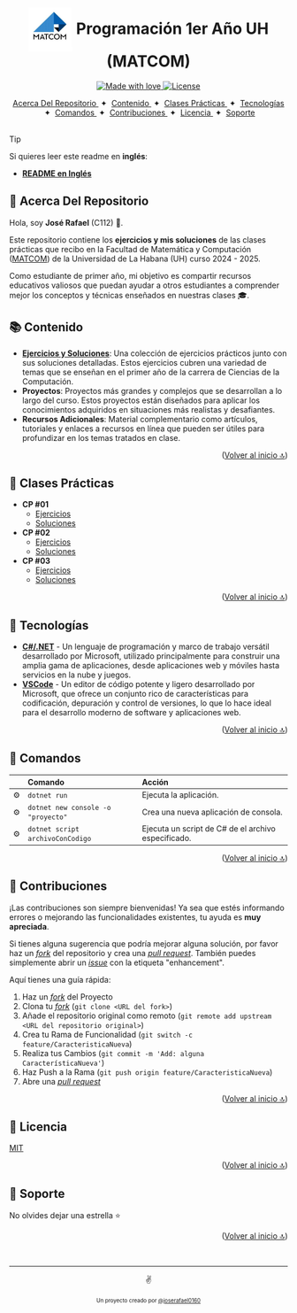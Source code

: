 <a id="top"></a>

<h1 align="center"><img src="./GH/matcom.jpeg" width="80" align="center"> Programación 1er Año UH (MATCOM)</h1>


<p align="center">
  <a href="#">
    <img src="https://img.shields.io/badge/made%20with-love-E760A4.svg" alt="Made with love">
  </a>
  <a href="https://opensource.org/licenses/MIT" target="_blank">
    <img src="https://img.shields.io/badge/license-MIT-green.svg" alt="License">
  </a>
</p>

<div align="center">
    <a href="#-acerca-del-repositorio" target="_blank">
        Acerca Del Repositorio
    </a>
    <span>&nbsp;✦&nbsp;</span>
    <a href="#-contenido" target="_blank">
        Contenido
    </a>
    <span>&nbsp;✦&nbsp;</span>
    <a href="#-clases-prácticas" target="_blank">
        Clases Prácticas
    </a>
    <span>&nbsp;✦&nbsp;</span>
    <a href="#-tecnologías" target="_blank">
        Tecnologías
    </a>
    <span>&nbsp;✦&nbsp;</span>
    <a href="#-comandos" target="_blank">
        Comandos
    </a>
    <span>&nbsp;✦&nbsp;</span>
    <a href="#-contribuciones" target="_blank">
        Contribuciones
    </a>
    <span>&nbsp;✦&nbsp;</span>
    <a href="#-licencia" target="_blank">
        Licencia
    </a>
    <span>&nbsp;✦&nbsp;</span>
    <a href="#-Soporte" target="_blank">
        Soporte
    </a>
</div>
<br>

> [!TIP]
> Si quieres leer este readme en **inglés**:
> - [**README en Inglés**](https://github.com/joserafael0160/MATCOM-Programacion-1/blob/main/README.en.md)


## 📜 Acerca Del Repositorio 
Hola, soy **José Rafael** (C112) 👋.

Este repositorio contiene los **ejercicios y mis soluciones** de las clases prácticas que recibo en la Facultad de Matemática y Computación ([MATCOM](https://github.com/matcom)) de la Universidad de La Habana (UH) curso 2024 - 2025. 

Como estudiante de primer año, mi objetivo es compartir recursos educativos valiosos que puedan ayudar a otros estudiantes a comprender mejor los conceptos y técnicas enseñados en nuestras clases 🎓.

## 📚 Contenido
- [**Ejercicios y Soluciones**](#-clases-prácticas): Una colección de ejercicios prácticos junto con sus soluciones detalladas. Estos ejercicios cubren una variedad de temas que se enseñan en el primer año de la carrera de Ciencias de la Computación.
- **Proyectos**: Proyectos más grandes y complejos que se desarrollan a lo largo del curso. Estos proyectos están diseñados para aplicar los conocimientos adquiridos en situaciones más realistas y desafiantes.
- **Recursos Adicionales**: Material complementario como artículos, tutoriales y enlaces a recursos en línea que pueden ser útiles para profundizar en los temas tratados en clase.


<p align="right">(<a href="#top">Volver al inicio 🔝</a>)</p>

## 🧩 Clases Prácticas 
- **CP #01**
  - [Ejercicios](https://github.com/joserafael0160/MATCOM-Programacion-1/blob/main/Clases%20Pr%C3%A1cticas/CP%20%2301/cp1.pdf)
  - [Soluciones](https://github.com/joserafael0160/MATCOM-Programacion-1/blob/main/Clases%20Pr%C3%A1cticas/CP%20%2301/Soluciones/cp1_respuestas.pdf)
- **CP #02**
  - [Ejercicios](https://github.com/joserafael0160/MATCOM-Programacion-1/blob/main/Clases%20Pr%C3%A1cticas/CP%20%2302/cp2%20-%20Hello%20World.pdf)
  - [Soluciones](https://github.com/joserafael0160/MATCOM-Programacion-1/blob/main/Clases%20Pr%C3%A1cticas/CP%20%2302/Soluciones/)
- **CP #03**
  - [Ejercicios](https://github.com/joserafael0160/MATCOM-Programacion-1/blob/main/Clases%20Pr%C3%A1cticas/CP%20%2303/Cp3%20-%20Condicionales.pdf)
  - [Soluciones](https://github.com/joserafael0160/MATCOM-Programacion-1/tree/main/Clases%20Pr%C3%A1cticas/CP%20%2303/Soluciones)
  
<p align="right">(<a href="#top">Volver al inicio 🔝</a>)</p>

## 🧰 Tecnologías
- [**C#/.NET**](https://learn.microsoft.com/es-es/dotnet/csharp/) - Un lenguaje de programación y marco de trabajo versátil desarrollado por Microsoft, utilizado principalmente para construir una amplia gama de aplicaciones, desde aplicaciones web y móviles hasta servicios en la nube y juegos.
- [**VSCode**](https://code.visualstudio.com/) - Un editor de código potente y ligero desarrollado por Microsoft, que ofrece un conjunto rico de características para codificación, depuración y control de versiones, lo que lo hace ideal para el desarrollo moderno de software y aplicaciones web.


<p align="right">(<a href="#top">Volver al inicio 🔝</a>)</p>



## 🧞 Comandos
|      | Comando   | Acción                                         |
| :--- | :-------- | :-------------------------------------------- |
| ⚙️    | `dotnet run`     | Ejecuta la aplicación.           |
| ⚙️    | `dotnet new console -o "proyecto"`   | Crea una nueva aplicación de consola.    |
| ⚙️    | `dotnet script archivoConCodigo`    | Ejecuta un script de C# de el archivo especificado. |

<p align="right">(<a href="#top">Volver al inicio 🔝</a>)</p>


## 🤝 Contribuciones

¡Las contribuciones son siempre bienvenidas! Ya sea que estés informando errores o mejorando las funcionalidades existentes, tu ayuda es **muy apreciada**.

Si tienes alguna sugerencia que podría mejorar alguna solución, por favor haz un [_fork_](https://github.com/joserafael0160/MATCOM-Programacion-1/fork) del repositorio y crea una [_pull request_](https://github.com/joserafael0160/MATCOM-Programacion-1/pulls). También puedes simplemente abrir un [_issue_](https://github.com/joserafael0160/MATCOM-Programacion-1/issues) con la etiqueta "enhancement".

Aquí tienes una guía rápida:

1. Haz un [_fork_](https://github.com/joserafael0160/MATCOM-Programacion-1/fork) del Proyecto
2. Clona tu [_fork_](https://github.com/joserafael0160/MATCOM-Programacion-1/fork) (`git clone <URL del fork>`)
3. Añade el repositorio original como remoto (`git remote add upstream <URL del repositorio original>`)
4. Crea tu Rama de Funcionalidad (`git switch -c feature/CaracteristicaNueva`)
5. Realiza tus Cambios (`git commit -m 'Add: alguna CaracterísticaNueva'`)
6. Haz Push a la Rama (`git push origin feature/CaracteristicaNueva`)
7. Abre una [_pull request_](https://github.com/joserafael0160/MATCOM-Programacion-1/pulls)

<p align="right">(<a href="#top">Volver al inicio 🔝</a>)</p>

## 🔑 Licencia
[MIT](https://github.com/joserafael0160/MATCOM-Programacion-1/blob/main/LICENSE)

<p align="right">(<a href="#top">Volver al inicio 🔝</a>)</p>

## 🙏 Soporte
No olvides dejar una estrella ⭐️

<p align="right">(<a href="#top">Volver al inicio 🔝</a>)</p>

<br>
<hr>
<p align="center">✌️</p>
<p align="center">
<sub><sup>Un proyecto creado por <a href="https://github.com/joserafael0160">@joserafael0160</a></sup></sub>
